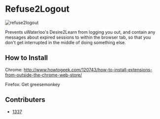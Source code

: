Refuse2Logout
=============

![refuse2logout](https://f.cloud.github.com/assets/667720/2351978/7dbb31aa-a583-11e3-949c-ac9bbd055519.png)

Prevents uWaterloo's Desire2Learn from logging you out, and contain any messages
about expired sessions to within the browser tab, so that you don't get
interrupted in the middle of doing something else.

How to Install
--------------

Chrome: http://www.howtogeek.com/120743/how-to-install-extensions-from-outside-the-chrome-web-store/

Firefox: Get greesemonkey

Contributers
------------

* [1337](https://github.com/1337)
